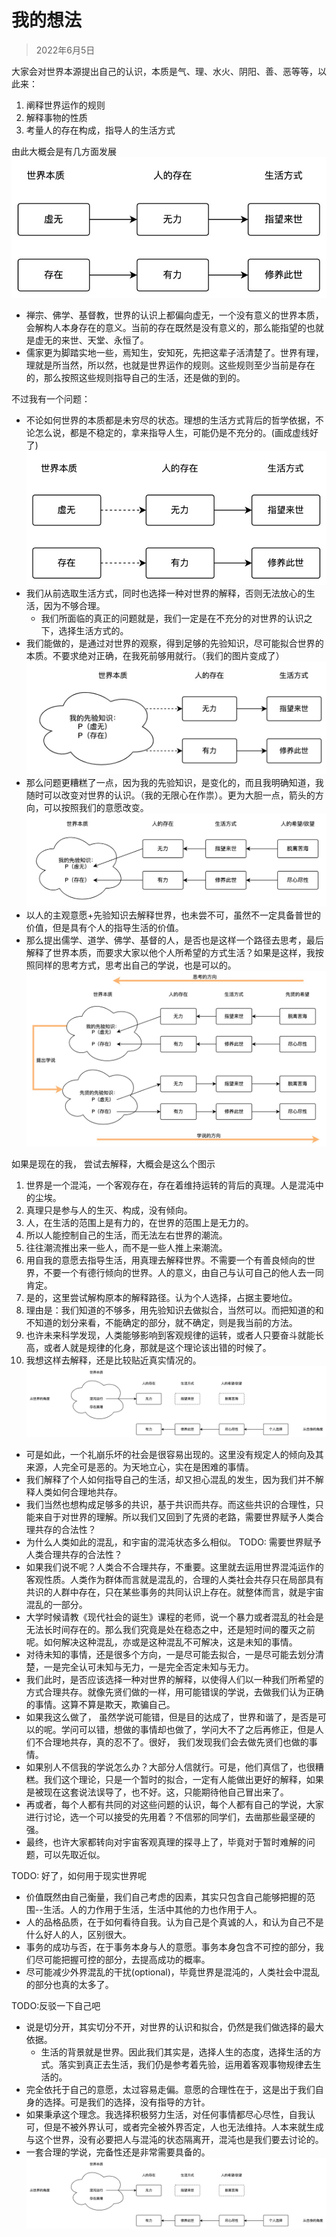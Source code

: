 # 我的想法

> 2022年6月5日

大家会对世界本源提出自己的认识，本质是气、理、水火、阴阳、善、恶等等，以此来：
1. 阐释世界运作的规则
2. 解释事物的性质
3. 考量人的存在构成，指导人的生活方式

由此大概会是有几方面发展
![idea](./images/ideas.jpg)
- 禅宗、佛学、基督教，世界的认识上都偏向虚无，一个没有意义的世界本质，会解构人本身存在的意义。当前的存在既然是没有意义的，那么能指望的也就是虚无的来世、天堂、永恒了。
- 儒家更为脚踏实地一些，焉知生，安知死，先把这辈子活清楚了。世界有理， 理就是所当然，所以然，也就是世界运作的规则。这些规则至少当前是存在的，那么按照这些规则指导自己的生活，还是做的到的。

不过我有一个问题：
- 不论如何世界的本质都是未穷尽的状态。理想的生活方式背后的哲学依据，不论怎么说，都是不稳定的，拿来指导人生，可能仍是不充分的。(画成虚线好了)
![idea1](./images/ideas1.jpg)
- 我们从前选取生活方式，同时也选择一种对世界的解释，否则无法放心的生活，因为不够合理。
  - 我们所面临的真正的问题就是，我们一定是在不充分的对世界的认识之下，选择生活方式的。
- 我们能做的，是通过对世界的观察，得到足够的先验知识，尽可能拟合世界的本质。不要求绝对正确，在我死前够用就行。（我们的图片变成了）
![idea2](./images/ideas2.jpg)
- 那么问题更糟糕了一点，因为我的先验知识，是变化的，而且我明确知道，我随时可以改变对世界的认识。（我的无限心在作祟）。更为大胆一点，箭头的方向，可以按照我们的意愿改变。
![idea3](./images/ideas3.jpg)
- 以人的主观意愿+先验知识去解释世界，也未尝不可，虽然不一定具备普世的价值，但是具有个人的指导生活的价值。
- 那么提出儒学、道学、佛学、基督的人，是否也是这样一个路径去思考，最后解释了世界本质，而要求大家以他个人所希望的方式生活？如果是这样，我按照同样的思考方式，思考出自己的学说，也是可以的。
![idea4](./images/ideas4.jpg)

如果是现在的我， 尝试去解释，大概会是这么个图示
1. 世界是一个混沌，一个客观存在，存在着维持运转的背后的真理。人是混沌中的尘埃。
2. 真理只是参与人的生灭、构成，没有倾向。
3. 人，在生活的范围上是有力的，在世界的范围上是无力的。
  1. 所以人能控制自己的生活，而无法左右世界的潮流。
  2. 往往潮流推出来一些人，而不是一些人推上来潮流。
4. 用自我的意愿去指导生活，用真理去解释世界。不需要一个有善良倾向的世界，不要一个有德行倾向的世界。人的意义，由自己与认可自己的他人去一同肯定。
5. 是的，这里尝试解构原本的解释路径。认为个人选择，占据主要地位。
  1. 理由是：我们知道的不够多，用先验知识去做拟合，当然可以。而把知道的和不知道的划分来看，不能确定的部分，就不确定，则是我当前的方法。
  2. 也许未来科学发现，人类能够影响到客观规律的运转，或者人只要奋斗就能长高，或者人就是规律的化身，那就是这个理论该出错的时候了。
6. 我想这样去解释，还是比较贴近真实情况的。
![idea5](./images/ideas5.jpg)
- 可是如此，一个礼崩乐坏的社会是很容易出现的。这里没有规定人的倾向及其来源，人完全可是恶的。为天地立心，实在是困难的事情。
- 我们解释了个人如何指导自己的生活，却又担心混乱的发生，因为我们并不解释人类如何合理地共存。
- 我们当然也想构成足够多的共识，基于共识而共存。而这些共识的合理性，只能来自于对世界的理解。所以我们又回到了先贤的老路，需要世界赋予人类合理共存的合法性？
- 为什么人类如此的混乱，和宇宙的混沌状态多么相似。
TODO: 需要世界赋予人类合理共存的合法性？
- 如果我们说不呢？人类合不合理共存，不重要。这里就去运用世界混沌运作的客观性质。人类作为群体而言就是混乱的，合理的人类社会共存只在局部具有共识的人群中存在，只在某些事务的共同认识上存在。就整体而言，就是宇宙混乱的一部分。
- 大学时候请教《现代社会的诞生》课程的老师，说一个暴力或者混乱的社会是无法长时间存在的。那么我们究竟是处在稳态之中，还是短时间的覆灭之前呢。如何解决这种混乱，亦或是这种混乱不可解决，这是未知的事情。
- 对待未知的事情，还是很多个方向，一是尽可能去拟合，一是尽可能去划分清楚，一是完全认可未知与无力，一是完全否定未知与无力。
- 我们此时，是否应该选择一种对世界的解释，以使得人们以一种我们所希望的方式合理共存。就像先贤们做的一样，用可能错误的学说，去做我们认为正确的事情。这算不算是欺天，欺骗自己。
- 如果我这么做了， 虽然学说可能错，但是目的达成了，世界和谐了，是否是可以的呢。学问可以错，想做的事情却也做了，学问大不了之后再修正，但是人们不合理地共存，真的忍不了。很好， 我们发现我们会去做先贤们也做的事情。
- 如果别人不信我的学说怎么办？大部分人信就行。可是，他们真信了，也很糟糕。我们这个理论，只是一个暂时的拟合，一定有人能做出更好的解释，如果是被现在这套说法误导了，也不好。这，只能期待他自己冒出来了。
- 再或者，每个人都有共同的对这些问题的认识，每个人都有自己的学说，大家进行讨论，选一个可以接受的先用着？不信邪的同学们，去凿那些最坚硬的强。
- 最终，也许大家都转向对宇宙客观真理的探寻上了，毕竟对于暂时难解的问题，可以先取近似。

TODO: 好了，如何用于现实世界呢
- 价值既然由自己衡量，我们自己考虑的因素，其实只包含自己能够把握的范围--生活。人的力作用于生活，生活中其他的力也作用于人。
- 人的品格品质，在于如何看待自我。认为自己是个真诚的人，和认为自己不是什么好人的人，区别很大。
- 事务的成功与否，在于事务本身与人的意愿。事务本身包含不可控的部分，我们尽可能把握可控的部分，去提高成功的概率。
- 尽可能减少外界混乱的干扰(optional)，毕竟世界是混沌的，人类社会中混乱的部分也真的太多了。

TODO:反驳一下自己吧
- 说是切分开，其实切分不开，对世界的认识和拟合，仍然是我们做选择的最大依据。
  - 生活的背景就是世界。因此我们其实是，选择人生的态度，选择生活的方式。落实到真正去生活，我们仍是参考着先验，运用着客观事物规律去生活的。
- 完全依托于自己的意愿，太过容易走偏。意愿的合理性在于，这是出于我们自身的选择。可是我们的选择，没有指导的方针。
- 如果秉承这个理念。我选择积极努力生活，对任何事情都尽心尽性，自我认可，但是不被外界认可，或者完全被外界否定，人也无法维持。人本来就生成与这个世界，没有必要把人与混沌的状态隔离开，混沌也是我们要去讨论的。
- 一套合理的学说，完备性还是非常需要具备的。
![idea6](./images/ideas6.jpg)
